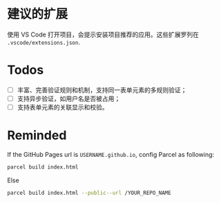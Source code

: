 # 建议的扩展

使用 VS Code 打开项目，会提示安装项目推荐的应用。这些扩展罗列在 `.vscode/extensions.json`.

# Todos

- [ ] 丰富、完善验证规则和机制，支持同一表单元素的多规则验证；
- [ ] 支持异步验证，如用户名是否被占用；
- [ ] 支持表单元素的关联显示和校验。

# Reminded

If the GitHub Pages url is `USERNAME.github.io`, config Parcel as following:
```sh
parcel build index.html
```

Else
```sh
parcel build index.html --public--url /YOUR_REPO_NAME
```
